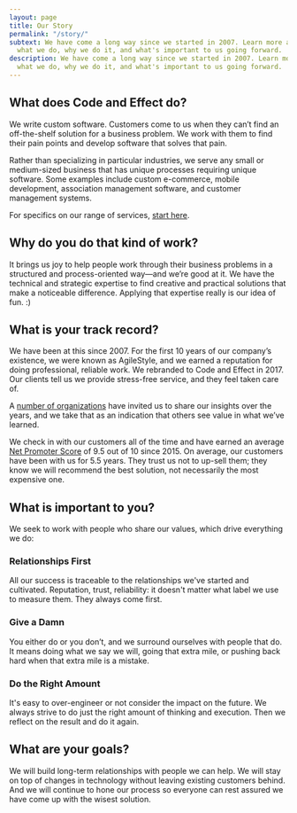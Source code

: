 ```yaml
---
layout: page
title: Our Story
permalink: "/story/"
subtext: We have come a long way since we started in 2007. Learn more about
  what we do, why we do it, and what's important to us going forward.
description: We have come a long way since we started in 2007. Learn more about
  what we do, why we do it, and what's important to us going forward.
---
```

## What does Code and Effect do?

We write custom software. Customers come to us when they can’t find an off-the-shelf solution for a business problem. We work with them to find their pain points and develop software that solves that pain.

Rather than specializing in particular industries, we serve any small or medium-sized business that has unique processes requiring unique software. Some examples include custom e-commerce, mobile development, association management software, and customer management systems.

For specifics on our range of services, [start here](https://www.codeandeffect.com/consulting/).

## Why do you do that kind of work?

It brings us joy to help people work through their business problems in a structured and process-oriented way—and we’re good at it. We have the technical and strategic expertise to find creative and practical solutions that make a noticeable difference. Applying that expertise really is our idea of fun. :)

## What is your track record?

We have been at this since 2007. For the first 10 years of our company’s existence, we were known as AgileStyle, and we earned a reputation for doing professional, reliable work. We rebranded to Code and Effect in 2017. Our clients tell us we provide stress-free service, and they feel taken care of.

A [number of organizations](https://www.codeandeffect.com/speaking/) have invited us to share our insights over the years, and we take that as an indication that others see value in what we’ve learned.

We check in with our customers all of the time and have earned an average [Net Promoter Score](https://en.wikipedia.org/wiki/Net_Promoter) of 9.5 out of 10 since 2015. On average, our customers have been with us for 5.5 years. They trust us not to up-sell them; they know we will recommend the best solution, not necessarily the most expensive one.

## What is important to you?

We seek to work with people who share our values, which drive everything we do:

### Relationships First

All our success is traceable to the relationships we've started and cultivated. Reputation, trust, reliability: it doesn't matter what label we use to measure them. They always come first.

### Give a Damn

You either do or you don’t, and we surround ourselves with people that do. It means doing what we say we will, going that extra mile, or pushing back hard when that extra mile is a mistake.

### Do the Right Amount

It's easy to over-engineer or not consider the impact on the future. We always strive to do just the right amount of thinking and execution. Then we reflect on the result and do it again.

## What are your goals?

We will build long-term relationships with people we can help. We will stay on top of changes in technology without leaving existing customers behind. And we will continue to hone our process so everyone can rest assured we have come up with the wisest solution.
